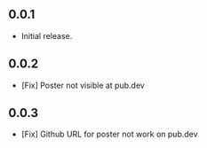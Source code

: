 ## 0.0.1

* Initial release.

## 0.0.2

* [Fix] Poster not visible at pub.dev

## 0.0.3

* [Fix] Github URL for poster not work on pub.dev
